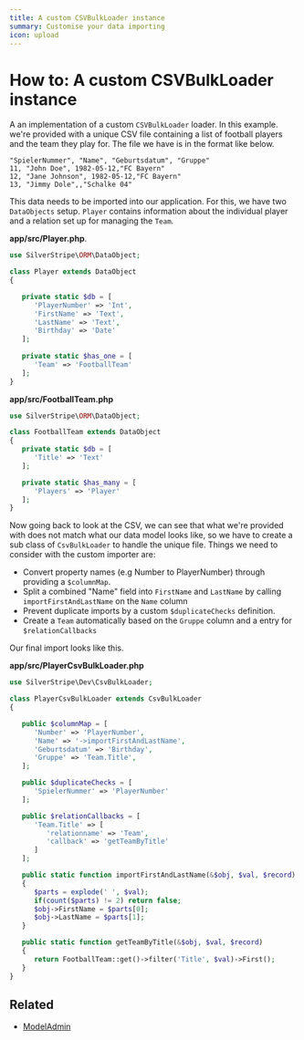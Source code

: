 ```yaml
---
title: A custom CSVBulkLoader instance
summary: Customise your data importing
icon: upload
---
```


# How to: A custom CSVBulkLoader instance

A an implementation of a custom `CSVBulkLoader` loader. In this example. we're provided with a unique CSV file 
containing a list of football players and the team they play for. The file we have is in the format like below.

```
"SpielerNummer", "Name", "Geburtsdatum", "Gruppe"
11, "John Doe", 1982-05-12,"FC Bayern"
12, "Jane Johnson", 1982-05-12,"FC Bayern"
13, "Jimmy Dole",,"Schalke 04"
```

This data needs to be imported into our application. For this, we have two `DataObjects` setup. `Player` contains 
information about the individual player and a relation set up for managing the `Team`. 

 **app/src/Player.php**.


```php
use SilverStripe\ORM\DataObject;

class Player extends DataObject 
{

   private static $db = [
      'PlayerNumber' => 'Int',
      'FirstName' => 'Text',
      'LastName' => 'Text',
      'Birthday' => 'Date'
   ];
 
   private static $has_one = [
      'Team' => 'FootballTeam'
   ];
}
```

**app/src/FootballTeam.php**


```php
use SilverStripe\ORM\DataObject;

class FootballTeam extends DataObject 
{  
   private static $db = [
      'Title' => 'Text'
   ];

   private static $has_many = [
      'Players' => 'Player'
   ];
}
```

Now going back to look at the CSV, we can see that what we're provided with does not match what our data model looks 
like, so we have to create a sub class of `CsvBulkLoader` to handle the unique file. Things we need to consider with
the custom importer are:

*  Convert property names (e.g Number to PlayerNumber) through providing a `$columnMap`.
*  Split a combined "Name" field into `FirstName` and `LastName` by calling `importFirstAndLastName` on the `Name` 
column
*  Prevent duplicate imports by a custom `$duplicateChecks` definition.
*  Create a `Team` automatically based on the `Gruppe` column and a entry for `$relationCallbacks`

Our final import looks like this.

**app/src/PlayerCsvBulkLoader.php**


```php
use SilverStripe\Dev\CsvBulkLoader;

class PlayerCsvBulkLoader extends CsvBulkLoader 
{

   public $columnMap = [
      'Number' => 'PlayerNumber',
      'Name' => '->importFirstAndLastName',
      'Geburtsdatum' => 'Birthday',
      'Gruppe' => 'Team.Title',
   ];

   public $duplicateChecks = [
      'SpielerNummer' => 'PlayerNumber'
   ];

   public $relationCallbacks = [
      'Team.Title' => [
         'relationname' => 'Team',
         'callback' => 'getTeamByTitle'
      ]
   ];

   public static function importFirstAndLastName(&$obj, $val, $record) 
   {
      $parts = explode(' ', $val);
      if(count($parts) != 2) return false;
      $obj->FirstName = $parts[0];
      $obj->LastName = $parts[1];
   }

   public static function getTeamByTitle(&$obj, $val, $record) 
   {
      return FootballTeam::get()->filter('Title', $val)->First();
   }
}
```

## Related

*  [ModelAdmin](api:SilverStripe\Admin\ModelAdmin)
